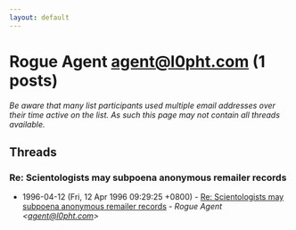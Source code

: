 ```yaml
---
layout: default
---
```


# Rogue Agent <agent@l0pht.com> (1 posts)

_Be aware that many list participants used multiple email addresses over their time active on the list. As such this page may not contain all threads available._

## Threads

### Re: Scientologists may subpoena anonymous remailer records
+ 1996-04-12 (Fri, 12 Apr 1996 09:29:25 +0800) - [Re: Scientologists may subpoena anonymous remailer records](/archive/1996/04/f1c5536953d4e50f81a17af73a7706dbdbdb44f9e8567d92e053df0e4ff231f5) - _Rogue Agent \<agent@l0pht.com\>_

